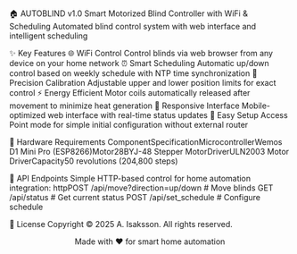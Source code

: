 🏠 AUTOBLIND v1.0
Smart Motorized Blind Controller with WiFi & Scheduling
Automated blind control system with web interface and intelligent scheduling
</div>

✨ Key Features
🌐 WiFi Control
Control blinds via web browser from any device on your home network
⏰ Smart Scheduling
Automatic up/down control based on weekly schedule with NTP time synchronization
🎯 Precision Calibration
Adjustable upper and lower position limits for exact control
⚡ Energy Efficient
Motor coils automatically released after movement to minimize heat generation
📱 Responsive Interface
Mobile-optimized web interface with real-time status updates
🔧 Easy Setup
Access Point mode for simple initial configuration without external router

🔧 Hardware Requirements
ComponentSpecificationMicrocontrollerWemos D1 Mini Pro (ESP8266)Motor28BYJ-48 Stepper MotorDriverULN2003 Motor DriverCapacity50 revolutions (204,800 steps)

🚀 API Endpoints
Simple HTTP-based control for home automation integration:
httpPOST /api/move?direction=up/down    # Move blinds
GET  /api/status                     # Get current status
POST /api/set_schedule               # Configure schedule

📄 License
Copyright © 2025 A. Isaksson. All rights reserved.

<div align="center">
Made with ❤️ for smart home automation
</div>
